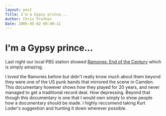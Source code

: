 ```yaml
---
layout: post
Title: I'm a Gypsy prince...  
Author: Chris Prather
Date: 2005-05-02 09:40:11
---
```


# I'm a Gypsy prince...
Last night our local PBS station showed <a title="Ramones: End of the Century" href="http://www.endofthecentury.com/">Ramones: End of the Century</a> which is simply amazing. 

I loved the Ramones before but didn't really know much about them beyond they were one of the US punk bands that mirrored the scene in Camden. This documentary however shows how they played for 20 years, and never managed to get a traditional record deal. How depressing. Beyond that though this documentary is one that I would own simply to show people how a documentary should be made. I highly reccomend taking Kurt Loder's suggestion and hunting it down wherever possible.


